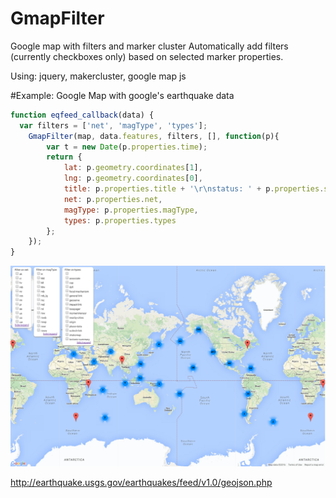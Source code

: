 # GmapFilter
Google map with filters and marker cluster
Automatically add filters (currently checkboxes only) based on selected marker properties.

Using: jquery, makercluster, google map js

#Example:
Google Map with google's earthquake data

```javascript
function eqfeed_callback(data) {
  var filters = ['net', 'magType', 'types'];
	GmapFilter(map, data.features, filters, [], function(p){
		var t = new Date(p.properties.time);
		return {
			lat: p.geometry.coordinates[1],
			lng: p.geometry.coordinates[0],
			title: p.properties.title + '\r\nstatus: ' + p.properties.status + '\r\ntime: ' + t.toString(),
			net: p.properties.net,
			magType: p.properties.magType,
			types: p.properties.types
		};
	});
}
```

![Alt Text](https://raw.githubusercontent.com/leeeqian/gmap_filter/master/example.png)

http://earthquake.usgs.gov/earthquakes/feed/v1.0/geojson.php
